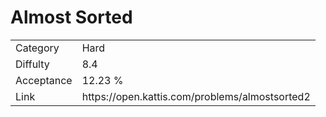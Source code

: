# Almost Sorted

<table>
    <tr>
        <td>Category</td>
        <td>Hard</td>
    </tr>
    <tr>
        <td>Diffulty</td>
        <td>8.4</td>
    </tr>
    <tr>
        <td>Acceptance</td>
        <td>12.23 %</td>
    </tr>
    <tr>
        <td>Link</td>
        <td>https://open.kattis.com/problems/almostsorted2</td>
    </tr>
</table>